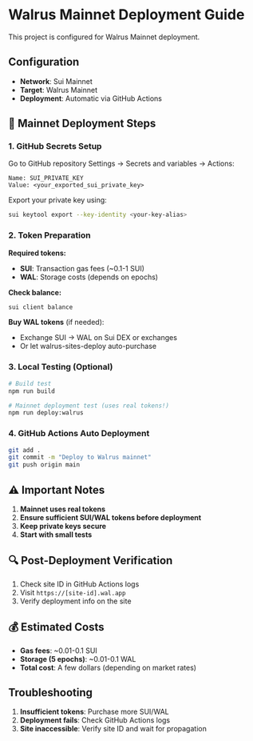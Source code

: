 # Walrus Mainnet Deployment Guide

This project is configured for Walrus Mainnet deployment.

## Configuration

- **Network**: Sui Mainnet
- **Target**: Walrus Mainnet
- **Deployment**: Automatic via GitHub Actions

## 🎯 Mainnet Deployment Steps

### 1. GitHub Secrets Setup

Go to GitHub repository Settings → Secrets and variables → Actions:

```
Name: SUI_PRIVATE_KEY
Value: <your_exported_sui_private_key>
```

Export your private key using:
```bash
sui keytool export --key-identity <your-key-alias>
```

### 2. Token Preparation

**Required tokens:**
- **SUI**: Transaction gas fees (~0.1-1 SUI)
- **WAL**: Storage costs (depends on epochs)

**Check balance:**
```bash
sui client balance
```

**Buy WAL tokens** (if needed):
- Exchange SUI → WAL on Sui DEX or exchanges
- Or let walrus-sites-deploy auto-purchase

### 3. Local Testing (Optional)

```bash
# Build test
npm run build

# Mainnet deployment test (uses real tokens!)
npm run deploy:walrus
```

### 4. GitHub Actions Auto Deployment

```bash
git add .
git commit -m "Deploy to Walrus mainnet"
git push origin main
```

## ⚠️ Important Notes

1. **Mainnet uses real tokens**
2. **Ensure sufficient SUI/WAL tokens before deployment**
3. **Keep private keys secure**
4. **Start with small tests**

## 🔍 Post-Deployment Verification

1. Check site ID in GitHub Actions logs
2. Visit `https://[site-id].wal.app`
3. Verify deployment info on the site

## 💰 Estimated Costs

- **Gas fees**: ~0.01-0.1 SUI
- **Storage (5 epochs)**: ~0.01-0.1 WAL
- **Total cost**: A few dollars (depending on market rates)

## Troubleshooting

1. **Insufficient tokens**: Purchase more SUI/WAL
2. **Deployment fails**: Check GitHub Actions logs
3. **Site inaccessible**: Verify site ID and wait for propagation

